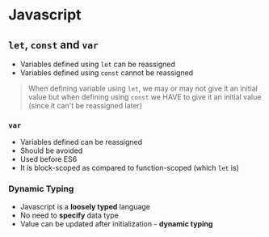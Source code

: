 # **Javascript**

## **```let```, ```const``` and ```var```**

* Variables defined using ```let``` can be reassigned
* Variables defined using ```const``` cannot be reassigned

> When defining variable using ```let```, we may or may not give it an initial value but when defining using ```const``` we HAVE to give it an initial value (since it can't be reassigned later)

### ```var```

* Variables defined can be reassigned
* Should be avoided
* Used before ES6
* It is block-scoped as compared to function-scoped (which ```let``` is)

### **Dynamic Typing**

* Javascript is a **loosely typed** language
* No need to **specify** data type
* Value can be updated after initialization - **dynamic typing**